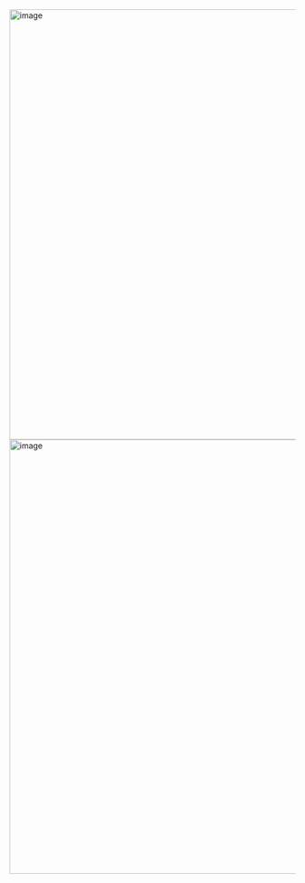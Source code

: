 <img width="757" alt="image" src="https://github.com/user-attachments/assets/221386d3-1e3f-4e19-9c47-d9654fcd6758">

<img width="764" alt="image" src="https://github.com/user-attachments/assets/6c4ec072-0ed8-41bc-9fcf-dd6f846bb1c1">

